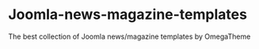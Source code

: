 # Joomla-news-magazine-templates
The best collection of Joomla news/magazine templates by OmegaTheme
